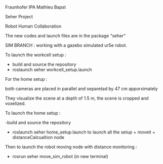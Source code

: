 Fraunhofer IPA
Mathieu Bapst

Seher Project

Robot Human Collaboration

The new codes and launch files are in the package "seher"

SIM BRANCH : working with a gazebo simulated ur5e robot.

To launch the workcell setup :
- build and source the repository
- roslaunch seher workcell_setup.launch

For the home setup :

both cameras are placed in parallel and separetad by 47 cm apporximately

They visualize the scene at a depth of 1.5 m, the scene is cropped and voxelized.

To launch the home setup :

-build and source the repository
- roslaunch seher home_setup.launch to launch all the setup + moveit + distanceCalcualtion node

Then to launch the robot moving node with distance monitoring :
- rosrun seher move_sim_robot (in new terminal)
